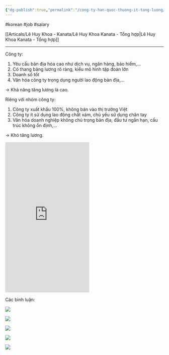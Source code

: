 ```yaml
---
{"dg-publish":true,"permalink":"/cong-ty-han-quoc-thuong-it-tang-luong/","dgPassFrontmatter":true}
---
```


#korean #job #salary 

[[Articals/Lê Huy Khoa - Kanata/Lê Huy Khoa Kanata - Tổng hợp\|Lê Huy Khoa Kanata - Tổng hợp]]

---

Công ty:
1. Yêu cầu bản địa hóa cao như dịch vụ, ngân hàng, bảo hiểm,…
2. Có thang bảng lương rõ ràng, kiểu mô hình tập đoàn lớn
3. Doanh số tốt
4. Văn hóa công ty trọng dụng người lao động bản địa,...

→ Khả năng tăng lương là cao.

Riêng với nhóm công ty:
1. Công ty xuất khẩu 100%, không bán vào thị trường Việt
2. Công ty ít sử dụng lao động chất xám, chủ yếu sử dụng chân tay
3. Văn hóa doanh nghiệp không chú trọng bản địa, đầu tư ngắn hạn, cấu trúc không ổn định,…

→ Khó tăng lương.

<iframe src="https://www.facebook.com/plugins/video.php?height=476&href=https%3A%2F%2Fwww.facebook.com%2Flehuykhoa.kanata%2Fvideos%2F664964712184921%2F&show_text=false&width=267&t=0" width="267" height="476" style="border:none;overflow:hidden" scrolling="no" frameborder="0" allowfullscreen="true" allow="autoplay; clipboard-write; encrypted-media; picture-in-picture; web-share" allowFullScreen="true"></iframe>

Các bình luận:

![](https://i.imgur.com/uXGINzC.png)

![](https://i.imgur.com/9w5QqsA.png)

![](https://i.imgur.com/thXatWy.png)

![](https://i.imgur.com/Oc8QC4i.png)

![](https://i.imgur.com/dnjhAAv.png)

